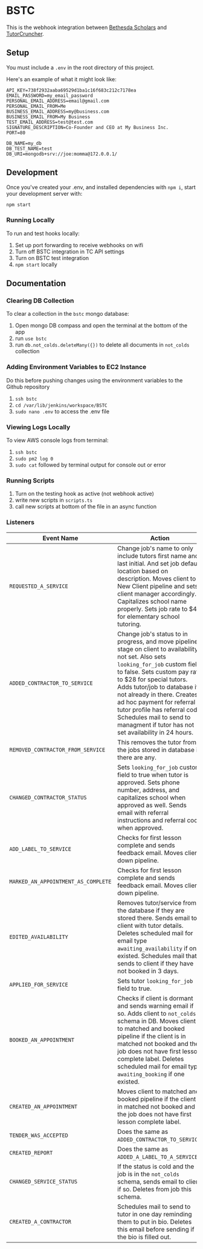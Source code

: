 # BSTC
This is the webhook integration between [Bethesda Scholars](https://www.bethesdascholars.com/) and [TutorCruncher](https://tutorcruncher.com/).

## Setup
You must include a `.env` in the root directory of this project.

Here's an example of what it might look like:

```dotenv
API_KEY=738f2932aaba69529d1ba1c16f683c212c7178ea
EMAIL_PASSWORD=my_email_password
PERSONAL_EMAIL_ADDRESS=email@gmail.com
PERSONAL_EMAIL_FROM=Me
BUSINESS_EMAIL_ADDRESS=my@business.com
BUSINESS_EMAIL_FROM=My Business
TEST_EMAIL_ADDRESS=test@test.com
SIGNATURE_DESCRIPTION=Co-Founder and CEO at My Business Inc.
PORT=80

DB_NAME=my_db
DB_TEST_NAME=test
DB_URI=mongodb+srv://joe:momma@172.0.0.1/
```

## Development
Once you've created your .env, and installed dependencies with `npm i`, start your development server with:
```bash
npm start
```

### Running Locally
To run and test hooks locally:
1. Set up port forwarding to receive webhooks on wifi
2. Turn off BSTC integration in TC API settings
3. Turn on BSTC test integration
4. `npm start` locally

## Documentation

### Clearing DB Collection
To clear a collection in the `bstc` mongo database:
1. Open mongo DB compass and open the terminal at the bottom of the app
2. run `use bstc`
3. run `db.not_colds.deleteMany({})` to delete all documents in `not_colds` collection

### Adding Environment Variables to EC2 Instance
Do this before pushing changes using the environment variables to the Github repository
1. `ssh bstc`
2. `cd /var/lib/jenkins/workspace/BSTC`
3. `sudo nano .env` to access the .env file

### Viewing Logs Locally
To view AWS console logs from terminal:
1. `ssh bstc`
2. `sudo pm2 log 0`
3. `sudo cat` followed by terminal output for console out or error

### Running Scripts
1. Turn on the testing hook as active (not webhook active)
2. write new scripts in `scripts.ts`
3. call new scripts at bottom of the file in an async function

### Listeners

| Event Name                          | Action |
| -----------------------------       | ------ |
| `REQUESTED_A_SERVICE`               | Change job's name to only include tutors first name and last initial. And set job default location based on description. Moves client to New Client pipeline and sets client manager accordingly. Capitalizes school name properly. Sets job rate to $40 for elementary school tutoring. |
| `ADDED_CONTRACTOR_TO_SERVICE`       | Change job's status to in progress, and move pipeline stage on client to availability not set. Also sets `looking_for_job` custom field to false. Sets custom pay rate to $28 for special tutors. Adds tutor/job to database if not already in there. Creates ad hoc payment for referral if tutor profile has referral code. Schedules mail to send to managment if tutor has not set availability in 24 hours. |
| `REMOVED_CONTRACTOR_FROM_SERVICE`   | This removes the tutor from the jobs stored in database if there are any. |
| `CHANGED_CONTRACTOR_STATUS`         | Sets `looking_for_job` custom field to true when tutor is approved. Sets phone number, address, and capitalizes school when approved as well. Sends email with referral instructions and referral code when approved.|
| `ADD_LABEL_TO_SERVICE`              | Checks for first lesson complete and sends feedback email. Moves client down pipeline. |
| `MARKED_AN_APPOINTMENT_AS_COMPLETE` | Checks for first lesson complete and sends feedback email. Moves client down pipeline. |
| `EDITED_AVAILABILITY`               | Removes tutor/service from the database if they are stored there. Sends email to client with tutor details. Deletes scheduled mail for email type `awaiting_availability` if one existed. Schedules mail that sends to client if they have not booked in 3 days. |
| `APPLIED_FOR_SERVICE`               | Sets tutor `looking_for_job` field to true. |
| `BOOKED_AN_APPOINTMENT`             | Checks if client is dormant and sends warning email if so. Adds client to `not_colds` schema in DB. Moves client to matched and booked pipeline if the client is in matched not booked and the job does not have first lesson complete label. Deletes scheduled mail for email type `awaiting_booking` if one existed. |
| `CREATED_AN_APPOINTMENT`            | Moves client to matched and booked pipeline if the client is in matched not booked and the job does not have first lesson complete label. |
| `TENDER_WAS_ACCEPTED`               | Does the same as `ADDED_CONTRACTOR_TO_SERVICE`. |
| `CREATED_REPORT`                    | Does the same as `ADDED_A_LABEL_TO_A_SERVICE`. |
| `CHANGED_SERVICE_STATUS`            | If the status is cold and the job is in the `not_colds` schema, sends email to client if so. Deletes from job this schema. |
| `CREATED_A_CONTRACTOR`              | Schedules mail to send to tutor in one day reminding them to put in bio. Deletes this email before sending if the bio is filled out. |
